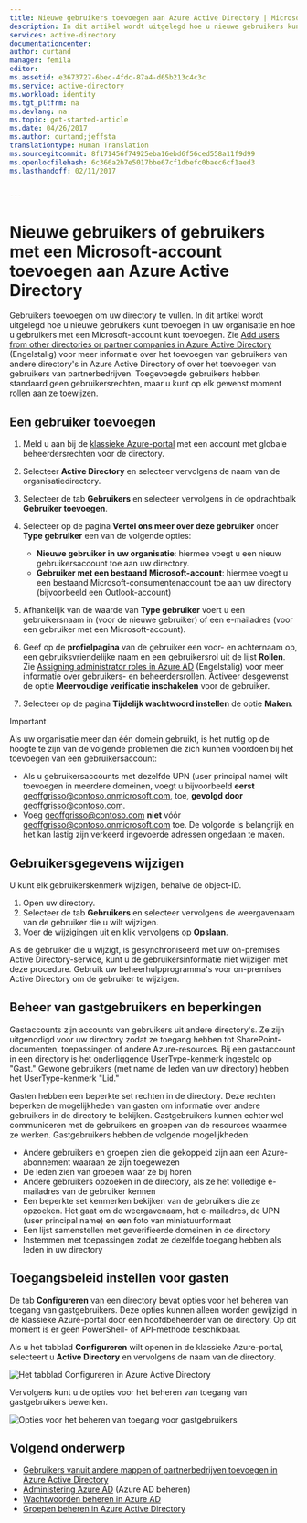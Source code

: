 ```yaml
---
title: Nieuwe gebruikers toevoegen aan Azure Active Directory | Microsoft Docs
description: In dit artikel wordt uitgelegd hoe u nieuwe gebruikers kunt toevoegen of gebruikersinformatie kunt wijzigen in Azure Active Directory.
services: active-directory
documentationcenter: 
author: curtand
manager: femila
editor: 
ms.assetid: e3673727-6bec-4fdc-87a4-d65b213c4c3c
ms.service: active-directory
ms.workload: identity
ms.tgt_pltfrm: na
ms.devlang: na
ms.topic: get-started-article
ms.date: 04/26/2017
ms.author: curtand;jeffsta
translationtype: Human Translation
ms.sourcegitcommit: 8f171456f74925eba16ebd6f56ced558a11f9d99
ms.openlocfilehash: 6c366a2b7e5017bbe67cf1dbefc0baec6cf1aed3
ms.lasthandoff: 02/11/2017


---
```

# <a name="add-new-users--or-users-with-microsoft-accounts-to-azure-active-directory"></a>Nieuwe gebruikers of gebruikers met een Microsoft-account toevoegen aan Azure Active Directory
Gebruikers toevoegen om uw directory te vullen. In dit artikel wordt uitgelegd hoe u nieuwe gebruikers kunt toevoegen in uw organisatie en hoe u gebruikers met een Microsoft-account kunt toevoegen. Zie [Add users from other directories or partner companies in Azure Active Directory](active-directory-create-users-external.md) (Engelstalig) voor meer informatie over het toevoegen van gebruikers van andere directory's in Azure Active Directory of over het toevoegen van gebruikers van partnerbedrijven. Toegevoegde gebruikers hebben standaard geen gebruikersrechten, maar u kunt op elk gewenst moment rollen aan ze toewijzen.

## <a name="add-a-user"></a>Een gebruiker toevoegen
1. Meld u aan bij de [klassieke Azure-portal](https://manage.windowsazure.com) met een account met globale beheerdersrechten voor de directory.
2. Selecteer **Active Directory** en selecteer vervolgens de naam van de organisatiedirectory.
3. Selecteer de tab **Gebruikers** en selecteer vervolgens in de opdrachtbalk **Gebruiker toevoegen**.
4. Selecteer op de pagina **Vertel ons meer over deze gebruiker** onder **Type gebruiker** een van de volgende opties:

   * **Nieuwe gebruiker in uw organisatie**: hiermee voegt u een nieuw gebruikersaccount toe aan uw directory.
   * **Gebruiker met een bestaand Microsoft-account**: hiermee voegt u een bestaand Microsoft-consumentenaccount toe aan uw directory (bijvoorbeeld een Outlook-account)
5. Afhankelijk van de waarde van **Type gebruiker** voert u een gebruikersnaam in (voor de nieuwe gebruiker) of een e-mailadres (voor een gebruiker met een Microsoft-account).
6. Geef op de **profielpagina** van de gebruiker een voor- en achternaam op, een gebruiksvriendelijke naam en een gebruikersrol uit de lijst **Rollen**. Zie [Assigning administrator roles in Azure AD](active-directory-assign-admin-roles.md) (Engelstalig) voor meer informatie over gebruikers- en beheerdersrollen. Activeer desgewenst de optie **Meervoudige verificatie inschakelen** voor de gebruiker.
7. Selecteer op de pagina **Tijdelijk wachtwoord instellen** de optie **Maken**.

> [!IMPORTANT]
> Als uw organisatie meer dan één domein gebruikt, is het nuttig op de hoogte te zijn van de volgende problemen die zich kunnen voordoen bij het toevoegen van een gebruikersaccount:
>
> * Als u gebruikersaccounts met dezelfde UPN (user principal name) wilt toevoegen in meerdere domeinen, voegt u bijvoorbeeld **eerst** geoffgrisso@contoso.onmicrosoft.com, toe, **gevolgd door** geoffgrisso@contoso.com.
> * Voeg geoffgrisso@contoso.com **niet** vóór geoffgrisso@contoso.onmicrosoft.com toe. De volgorde is belangrijk en het kan lastig zijn verkeerd ingevoerde adressen ongedaan te maken.
>
>

## <a name="change-user-information"></a>Gebruikersgegevens wijzigen
U kunt elk gebruikerskenmerk wijzigen, behalve de object-ID.

1. Open uw directory.
2. Selecteer de tab **Gebruikers** en selecteer vervolgens de weergavenaam van de gebruiker die u wilt wijzigen.
3. Voer de wijzigingen uit en klik vervolgens op **Opslaan**.

Als de gebruiker die u wijzigt, is gesynchroniseerd met uw on-premises Active Directory-service, kunt u de gebruikersinformatie niet wijzigen met deze procedure. Gebruik uw beheerhulpprogramma's voor on-premises Active Directory om de gebruiker te wijzigen.

## <a name="guest-user-management-and-limitations"></a>Beheer van gastgebruikers en beperkingen
Gastaccounts zijn accounts van gebruikers uit andere directory's. Ze zijn uitgenodigd voor uw directory zodat ze toegang hebben tot SharePoint-documenten, toepassingen of andere Azure-resources. Bij een gastaccount in een directory is het onderliggende UserType-kenmerk ingesteld op "Gast." Gewone gebruikers (met name de leden van uw directory) hebben het UserType-kenmerk "Lid."

Gasten hebben een beperkte set rechten in de directory. Deze rechten beperken de mogelijkheden van gasten om informatie over andere gebruikers in de directory te bekijken. Gastgebruikers kunnen echter wel communiceren met de gebruikers en groepen van de resources waarmee ze werken. Gastgebruikers hebben de volgende mogelijkheden:

* Andere gebruikers en groepen zien die gekoppeld zijn aan een Azure-abonnement waaraan ze zijn toegewezen
* De leden zien van groepen waar ze bij horen
* Andere gebruikers opzoeken in de directory, als ze het volledige e-mailadres van de gebruiker kennen
* Een beperkte set kenmerken bekijken van de gebruikers die ze opzoeken. Het gaat om de weergavenaam, het e-mailadres, de UPN (user principal name) en een foto van miniatuurformaat
* Een lijst samenstellen met geverifieerde domeinen in de directory
* Instemmen met toepassingen zodat ze dezelfde toegang hebben als leden in uw directory

## <a name="set-guest-user-access-policies"></a>Toegangsbeleid instellen voor gasten
De tab **Configureren** van een directory bevat opties voor het beheren van toegang van gastgebruikers. Deze opties kunnen alleen worden gewijzigd in de klassieke Azure-portal door een hoofdbeheerder van de directory. Op dit moment is er geen PowerShell- of API-methode beschikbaar.

Als u het tabblad **Configureren** wilt openen in de klassieke Azure-portal, selecteert u **Active Directory** en vervolgens de naam van de directory.

![Het tabblad Configureren in Azure Active Directory][1]

Vervolgens kunt u de opties voor het beheren van toegang van gastgebruikers bewerken.

![Opties voor het beheren van toegang voor gastgebruikers][2]

## <a name="whats-next"></a>Volgend onderwerp
* [Gebruikers vanuit andere mappen of partnerbedrijven toevoegen in Azure Active Directory](active-directory-create-users-external.md)
* [Administering Azure AD](active-directory-administer.md) (Azure AD beheren)
* [Wachtwoorden beheren in Azure AD](active-directory-manage-passwords.md)
* [Groepen beheren in Azure Active Directory](active-directory-manage-groups.md)

<!--Image references-->
[1]: ./media/active-directory-create-users/RBACDirConfigTab.png
[2]: ./media/active-directory-create-users/RBACGuestAccessControls.png

